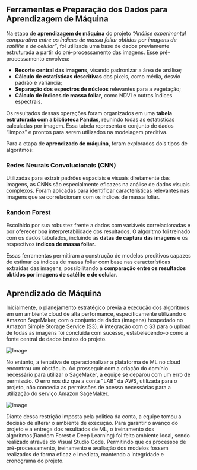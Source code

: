 ## **Ferramentas e Preparação dos Dados para Aprendizagem de Máquina**

Na etapa de **aprendizagem de máquina** do projeto *“Análise experimental comparativa entre os índices de massa foliar obtidos por imagens de satélite e de celular”*, foi utilizada uma base de dados previamente estruturada a partir do pré-processamento das imagens. Esse pré-processamento envolveu:

- **Recorte central das imagens**, visando padronizar a área de análise;
- **Cálculo de estatísticas descritivas** dos pixels, como média, desvio padrão e variância;
- **Separação dos espectros de núcleos** relevantes para a vegetação;
- **Cálculo de índices de massa foliar**, como NDVI e outros índices espectrais.

Os resultados dessas operações foram organizados em uma **tabela estruturada com a biblioteca Pandas**, reunindo todas as estatísticas calculadas por imagem. Essa tabela representa o conjunto de dados “limpos” e prontos para serem utilizados na modelagem preditiva.

Para a etapa de **aprendizado de máquina**, foram explorados dois tipos de algoritmos:

### Redes Neurais Convolucionais (CNN)
Utilizadas para extrair padrões espaciais e visuais diretamente das imagens, as CNNs são especialmente eficazes na análise de dados visuais complexos. Foram aplicadas para identificar características relevantes nas imagens que se correlacionam com os índices de massa foliar.

### Random Forest
Escolhido por sua robustez frente a dados com variáveis correlacionadas e por oferecer boa interpretabilidade dos resultados. O algoritmo foi treinado com os dados tabulados, incluindo as **datas de captura das imagens** e os respectivos **índices de massa foliar**.

Essas ferramentas permitiram a construção de modelos preditivos capazes de estimar os índices de massa foliar com base nas características extraídas das imagens, possibilitando a **comparação entre os resultados obtidos por imagens de satélite e de celular**.

## Aprendizado de Máquina

Inicialmente, o planejamento estratégico previa a execução dos algoritmos em um ambiente cloud de alta performance,
especificamente utilizando o Amazon SageMaker, com o conjunto de dados (imagens) hospedado no Amazon Simple Storage Service (S3).
A integração com o S3 para o upload de todas as imagens foi concluída com sucesso, estabelecendo-o como a fonte central de dados brutos do projeto.

![Image](https://github.com/user-attachments/assets/4ca20391-63c2-46a1-b89f-54b64bfddcf0)

No entanto, a tentativa de operacionalizar a plataforma de ML no cloud encontrou um obstáculo.
Ao prosseguir com a criação do domínio necessário para utilizar o SageMaker, a equipe se deparou com um erro de permissão.
O erro nos diz que a conta "LAB" da AWS, utilizada para o projeto, não concedia as permissões de acesso necessárias para a utilização do serviço Amazon SageMaker.

![Image](https://github.com/user-attachments/assets/2df2b0a9-d2c7-4061-a84c-41f4ef667a19)

Diante dessa restrição imposta pela política da conta, a equipe tomou a decisão de alterar o ambiente de execução. Para garantir o avanço do projeto e a entrega dos resultados de ML,
o treinamento dos algoritmos(Random Forest e Deep Learning) foi feito ambiente local, sendo realizado através do Visual Studio Code. Permitindo que os processos de pré-processamento, treinamento
e avaliação dos modelos fossem realizados de forma eficaz e imediata, mantendo a integridade e cronograma do projeto.
